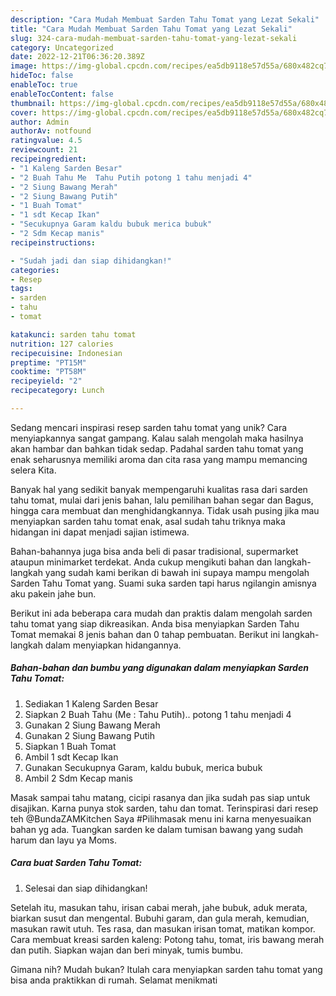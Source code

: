 ```yaml
---
description: "Cara Mudah Membuat Sarden Tahu Tomat yang Lezat Sekali"
title: "Cara Mudah Membuat Sarden Tahu Tomat yang Lezat Sekali"
slug: 324-cara-mudah-membuat-sarden-tahu-tomat-yang-lezat-sekali
category: Uncategorized
date: 2022-12-21T06:36:20.389Z
image: https://img-global.cpcdn.com/recipes/ea5db9118e57d55a/680x482cq70/sarden-tahu-tomat-foto-resep-utama.jpg
hideToc: false
enableToc: true
enableTocContent: false
thumbnail: https://img-global.cpcdn.com/recipes/ea5db9118e57d55a/680x482cq70/sarden-tahu-tomat-foto-resep-utama.jpg
cover: https://img-global.cpcdn.com/recipes/ea5db9118e57d55a/680x482cq70/sarden-tahu-tomat-foto-resep-utama.jpg
author: Admin
authorAv: notfound
ratingvalue: 4.5
reviewcount: 21
recipeingredient:
- "1 Kaleng Sarden Besar"
- "2 Buah Tahu Me  Tahu Putih potong 1 tahu menjadi 4"
- "2 Siung Bawang Merah"
- "2 Siung Bawang Putih"
- "1 Buah Tomat"
- "1 sdt Kecap Ikan"
- "Secukupnya Garam kaldu bubuk merica bubuk"
- "2 Sdm Kecap manis"
recipeinstructions:

- "Sudah jadi dan siap dihidangkan!"
categories:
- Resep
tags:
- sarden
- tahu
- tomat

katakunci: sarden tahu tomat 
nutrition: 127 calories
recipecuisine: Indonesian
preptime: "PT15M"
cooktime: "PT58M"
recipeyield: "2"
recipecategory: Lunch

---
```





Sedang mencari inspirasi resep sarden tahu tomat yang unik? Cara menyiapkannya sangat gampang. Kalau salah mengolah maka hasilnya akan hambar dan bahkan tidak sedap. Padahal sarden tahu tomat yang enak seharusnya memiliki aroma dan cita rasa yang mampu memancing selera Kita.





Banyak hal yang sedikit banyak mempengaruhi kualitas rasa dari sarden tahu tomat, mulai dari jenis bahan, lalu pemilihan bahan segar dan Bagus, hingga cara membuat dan menghidangkannya. Tidak usah pusing jika mau menyiapkan sarden tahu tomat enak,      asal sudah tahu triknya maka hidangan ini dapat menjadi sajian istimewa.














Bahan-bahannya juga bisa anda beli di pasar tradisional, supermarket ataupun minimarket terdekat. Anda cukup mengikuti bahan dan langkah-langkah yang sudah kami berikan di bawah ini supaya mampu mengolah Sarden Tahu Tomat yang. Suami suka sarden tapi harus ngilangin amisnya aku pakein jahe bun.






Berikut ini ada beberapa cara mudah dan praktis dalam mengolah sarden tahu tomat yang siap dikreasikan. Anda bisa menyiapkan Sarden Tahu Tomat memakai 8 jenis bahan dan 0 tahap pembuatan. Berikut ini langkah-langkah dalam menyiapkan hidangannya.

<!--inarticleads1-->

##### Bahan-bahan dan bumbu yang digunakan dalam menyiapkan Sarden Tahu Tomat:

1. Sediakan 1 Kaleng Sarden Besar
1. Siapkan 2 Buah Tahu (Me : Tahu Putih).. potong 1 tahu menjadi 4
1. Gunakan 2 Siung Bawang Merah
1. Gunakan 2 Siung Bawang Putih
1. Siapkan 1 Buah Tomat
1. Ambil 1 sdt Kecap Ikan
1. Gunakan Secukupnya Garam, kaldu bubuk, merica bubuk
1. Ambil 2 Sdm Kecap manis


Masak sampai tahu matang, cicipi rasanya dan jika sudah pas siap untuk disajikan. Karna punya stok sarden, tahu dan tomat. Terinspirasi dari resep teh @BundaZAMKitchen Saya #Pilihmasak menu ini karna menyesuaikan bahan yg ada. Tuangkan sarden ke dalam tumisan bawang yang sudah harum dan layu ya Moms. 

<!--inarticleads2-->

##### Cara buat Sarden Tahu Tomat:


1. Selesai dan siap dihidangkan!

Setelah itu, masukan tahu, irisan cabai merah, jahe bubuk, aduk merata, biarkan susut dan mengental. Bubuhi garam, dan gula merah, kemudian, masukan rawit utuh. Tes rasa, dan masukan irisan tomat, matikan kompor. Cara membuat kreasi sarden kaleng: Potong tahu, tomat, iris bawang merah dan putih. Siapkan wajan dan beri minyak, tumis bumbu. 

Gimana nih? Mudah bukan? Itulah cara menyiapkan sarden tahu tomat yang bisa anda praktikkan di rumah. Selamat menikmati
